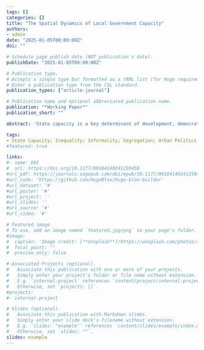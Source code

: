 ```yaml
---
tags: []
categories: []
title: "The Spatial Dynamics of Local Government Capacity"
authors:
- admin
date: "2025-01-05T00:00:00Z"
doi: ""

# Schedule page publish date (NOT publication's date).
publishDate: "2025-01-05T00:00:00Z"

# Publication type.
# Accepts a single type but formatted as a YAML list (for Hugo requirements).
# Enter a publication type from the CSL standard.
publication_types: ["article-journal"]

# Publication name and optional abbreviated publication name.
publication: "*Working Paper*"
publication_short: ""

abstract: 'State capacity is a key determinant of development, democratic stability, and institutional strength. This paper argues that in unequal contexts, class-based residential segregation shapes local labor markets and has negative consequences for investments in state capacity by political elites. In segregated cities, where low-income individuals have limited access to formal labor markets, many rely on informal economic arrangements to meet basic needs. Segregation decreases the visibility of informality across members of different socioeconomic groups, reducing demands for the presence of the state as a third-party enforcer of social contracts. This dynamic weakens pressure on elites to enforce fiscal regulations, allowing an equilibrium based on informality and non-enforcement that results in low government capacity at the local level. I assess my argument empirically using the case of Brazil. Leveraging an instrumental variables approach, I find that segregated municipalities experience higher economic informality, lower levels of fiscal enforcement, reduced tax collection, and weaker administrative structures. I investigate individual-level observable implications with a survey experiment, and find that individuals from different socioeconomic statuses are more supportive of enforcement and investments in local government capacity when exposed to informality. The experiment suggests that informality signals a breach of social contracts between fellow citizens and the state. This paper contributes to research on the endogenous nature of state capacity and the role of residential segregation in shaping urban development outcomes.'

tags:
- State Capacity; Inequality; Informality; Segregation; Urban Politics
#featured: true

links:
#- name: DOI
#  url: https://doi.org/10.1177/00104140241259458
#url_pdf: https://journals.sagepub.com/doi/epub/10.1177/00104140241259458
#url_code: 'https://github.com/HugoBlox/hugo-blox-builder'
#url_dataset: '#'
#url_poster: '#'
#url_project: ''
#url_slides: ''
#url_source: '#'
#url_video: '#'

# Featured image
# To use, add an image named `featured.jpg/png` to your page's folder. 
#image:
#  caption: 'Image credit: [**Unsplash**](https://unsplash.com/photos/s9CC2SKySJM)'
#  focal_point: ""
#  preview_only: false

# Associated Projects (optional).
#   Associate this publication with one or more of your projects.
#   Simply enter your project's folder or file name without extension.
#   E.g. `internal-project` references `content/project/internal-project/index.md`.
#   Otherwise, set `projects: []`.
#projects:
#- internal-project

# Slides (optional).
#   Associate this publication with Markdown slides.
#   Simply enter your slide deck's filename without extension.
#   E.g. `slides: "example"` references `content/slides/example/index.md`.
#   Otherwise, set `slides: ""`.
slides: example
---
```

